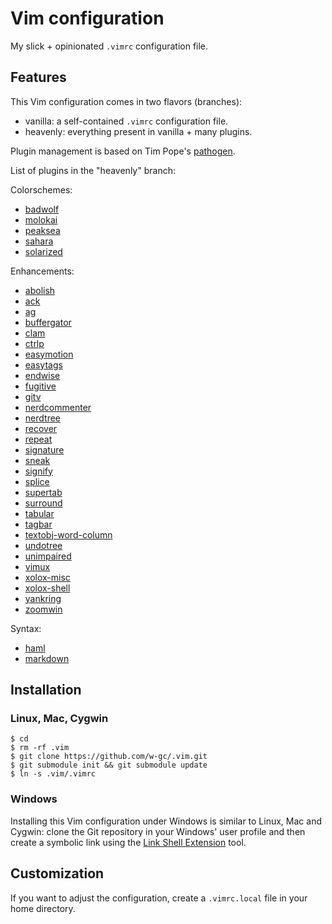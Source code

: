 Vim configuration
=================

My slick + opinionated `.vimrc` configuration file.


Features
--------

This Vim configuration comes in two flavors (branches):

- vanilla: a self-contained `.vimrc` configuration file.
- heavenly: everything present in vanilla + many plugins.

Plugin management is based on Tim Pope's [pathogen].

[pathogen]: https://github.com/tpope/vim-pathogen

List of plugins in the "heavenly" branch:

Colorschemes:
- [badwolf](https://github.com/sjl/badwolf.git)
- [molokai](https://github.com/tomasr/molokai.git)
- [peaksea](https://github.com/vim-scripts/peaksea)
- [sahara](https://github.com/tejr/sahara.git)
- [solarized](https://github.com/altercation/vim-colors-solarized.git)

Enhancements:

- [abolish](https://github.com/tpope/vim-abolish.git)
- [ack](https://github.com/mileszs/ack.vim.git)
- [ag](https://github.com/rking/ag.vim)
- [buffergator](https://github.com/jeetsukumaran/vim-buffergator.git)
- [clam](https://github.com/sjl/clam.vim.git)
- [ctrlp](https://github.com/kien/ctrlp.vim.git)
- [easymotion](https://github.com/Lokaltog/vim-easymotion)
- [easytags](https://github.com/xolox/vim-easytags)
- [endwise](https://github.com/tpope/vim-endwise.git)
- [fugitive](https://github.com/tpope/vim-fugitive.git)
- [gitv](https://github.com/gregsexton/gitv.git)
- [nerdcommenter](https://github.com/scrooloose/nerdcommenter)
- [nerdtree](https://github.com/scrooloose/nerdtree.git)
- [recover](https://github.com/chrisbra/Recover.vim.git)
- [repeat](https://github.com/tpope/vim-repeat.git)
- [signature](https://github.com/kshenoy/vim-signature.git)
- [sneak](https://github.com/justinmk/vim-sneak.git)
- [signify](https://github.com/mhinz/vim-signify.git)
- [splice](https://github.com/sjl/splice.vim)
- [supertab](https://github.com/ervandew/supertab.git)
- [surround](https://github.com/tpope/vim-surround)
- [tabular](https://github.com/godlygeek/tabular)
- [tagbar](https://github.com/majutsushi/tagbar)
- [textobj-word-column](https://github.com/coderifous/textobj-word-column.vim.git)
- [undotree](https://github.com/mbbill/undotree.git)
- [unimpaired](https://github.com/tpope/vim-unimpaired.git)
- [vimux](https://github.com/benmills/vimux.git)
- [xolox-misc](https://github.com/xolox/vim-misc.git)
- [xolox-shell](https://github.com/xolox/vim-shell)
- [yankring](https://github.com/vim-scripts/YankRing.vim)
- [zoomwin](https://github.com/vim-scripts/ZoomWin.git)

Syntax:
- [haml](https://github.com/tpope/vim-haml.git)
- [markdown](https://github.com/tpope/vim-markdown.git)


Installation
------------

### Linux, Mac, Cygwin

    $ cd
    $ rm -rf .vim
    $ git clone https://github.com/w-gc/.vim.git
    $ git submodule init && git submodule update
    $ ln -s .vim/.vimrc

### Windows

Installing this Vim configuration under Windows is similar to Linux, Mac and
Cygwin: clone the Git repository in your Windows' user profile and then create a
symbolic link using the [Link Shell Extension] tool.

[Link Shell Extension]: http://schinagl.priv.at/nt/hardlinkshellext/hardlinkshellext.html

Customization
-------------

If you want to adjust the configuration, create a `.vimrc.local` file in your
home directory.

